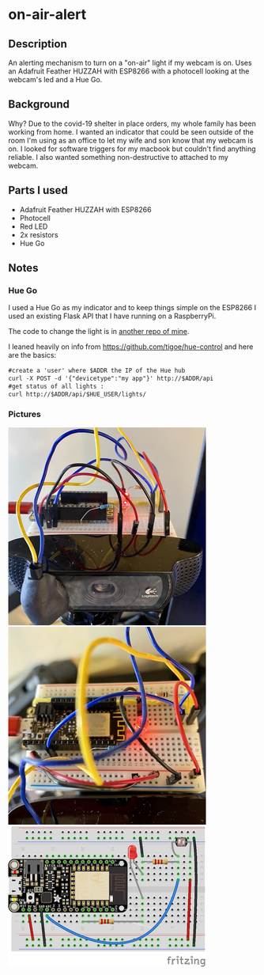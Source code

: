 # on-air-alert

## Description

An alerting mechanism to turn on a "on-air" light if my webcam is on. Uses an Adafruit Feather HUZZAH with ESP8266 with a photocell looking at the webcam's led and a Hue Go.

## Background

Why? Due to the covid-19 shelter in place orders, my whole family has been working from home. I wanted an indicator that could be seen outside of the room I'm using as an office to let my wife and son know that my webcam is on. I looked for software triggers for my macbook but couldn't find anything reliable. I also wanted something non-destructive to attached to my webcam.

## Parts I used

- Adafruit Feather HUZZAH with ESP8266
- Photocell
- Red LED
- 2x resistors
- Hue Go

## Notes

### Hue Go

I used a Hue Go as my indicator and to keep things simple on the ESP8266 I used an existing Flask API that I have running on a RaspberryPi.

The code to change the light is in [another repo of mine](https://github.com/brianmwhite/piapi/blob/1d83c63a8e57da92927ccd4d4529d59e9ca5349e/app.py#L38).

I leaned heavily on info from https://github.com/tigoe/hue-control and here are the basics:

    #create a 'user' where $ADDR the IP of the Hue hub
    curl -X POST -d '{"devicetype":"my app"}' http://$ADDR/api
    #get status of all lights : 
    curl http://$ADDR/api/$HUE_USER/lights/

### Pictures

![Front View](/examples/front-view.jpg)
![Top View](/examples/top-view.jpg)
![Diagram](/examples/on-air-fritzing.png)

